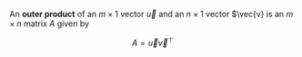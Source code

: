 An **outer product** of an $m \times 1$ vector $\vec{u}$ and an $n \times 1$ vector $\vec{v} is an $m \times n$ matrix $A$ given by

$$
A = \vec{u}\vec{v}^\top
$$